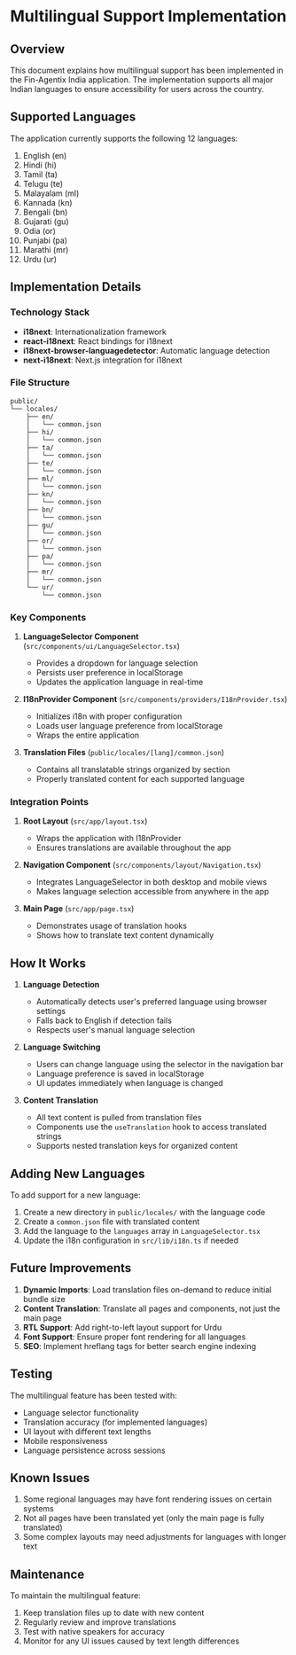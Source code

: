 # Multilingual Support Implementation

## Overview
This document explains how multilingual support has been implemented in the Fin-Agentix India application. The implementation supports all major Indian languages to ensure accessibility for users across the country.

## Supported Languages
The application currently supports the following 12 languages:
1. English (en)
2. Hindi (hi)
3. Tamil (ta)
4. Telugu (te)
5. Malayalam (ml)
6. Kannada (kn)
7. Bengali (bn)
8. Gujarati (gu)
9. Odia (or)
10. Punjabi (pa)
11. Marathi (mr)
12. Urdu (ur)

## Implementation Details

### Technology Stack
- **i18next**: Internationalization framework
- **react-i18next**: React bindings for i18next
- **i18next-browser-languagedetector**: Automatic language detection
- **next-i18next**: Next.js integration for i18next

### File Structure
```
public/
└── locales/
    ├── en/
    │   └── common.json
    ├── hi/
    │   └── common.json
    ├── ta/
    │   └── common.json
    ├── te/
    │   └── common.json
    ├── ml/
    │   └── common.json
    ├── kn/
    │   └── common.json
    ├── bn/
    │   └── common.json
    ├── gu/
    │   └── common.json
    ├── or/
    │   └── common.json
    ├── pa/
    │   └── common.json
    ├── mr/
    │   └── common.json
    └── ur/
        └── common.json
```

### Key Components

1. **LanguageSelector Component** (`src/components/ui/LanguageSelector.tsx`)
   - Provides a dropdown for language selection
   - Persists user preference in localStorage
   - Updates the application language in real-time

2. **I18nProvider Component** (`src/components/providers/I18nProvider.tsx`)
   - Initializes i18n with proper configuration
   - Loads user language preference from localStorage
   - Wraps the entire application

3. **Translation Files** (`public/locales/[lang]/common.json`)
   - Contains all translatable strings organized by section
   - Properly translated content for each supported language

### Integration Points

1. **Root Layout** (`src/app/layout.tsx`)
   - Wraps the application with I18nProvider
   - Ensures translations are available throughout the app

2. **Navigation Component** (`src/components/layout/Navigation.tsx`)
   - Integrates LanguageSelector in both desktop and mobile views
   - Makes language selection accessible from anywhere in the app

3. **Main Page** (`src/app/page.tsx`)
   - Demonstrates usage of translation hooks
   - Shows how to translate text content dynamically

## How It Works

1. **Language Detection**
   - Automatically detects user's preferred language using browser settings
   - Falls back to English if detection fails
   - Respects user's manual language selection

2. **Language Switching**
   - Users can change language using the selector in the navigation bar
   - Language preference is saved in localStorage
   - UI updates immediately when language is changed

3. **Content Translation**
   - All text content is pulled from translation files
   - Components use the `useTranslation` hook to access translated strings
   - Supports nested translation keys for organized content

## Adding New Languages

To add support for a new language:

1. Create a new directory in `public/locales/` with the language code
2. Create a `common.json` file with translated content
3. Add the language to the `languages` array in `LanguageSelector.tsx`
4. Update the i18n configuration in `src/lib/i18n.ts` if needed

## Future Improvements

1. **Dynamic Imports**: Load translation files on-demand to reduce initial bundle size
2. **Content Translation**: Translate all pages and components, not just the main page
3. **RTL Support**: Add right-to-left layout support for Urdu
4. **Font Support**: Ensure proper font rendering for all languages
5. **SEO**: Implement hreflang tags for better search engine indexing

## Testing

The multilingual feature has been tested with:
- Language selector functionality
- Translation accuracy (for implemented languages)
- UI layout with different text lengths
- Mobile responsiveness
- Language persistence across sessions

## Known Issues

1. Some regional languages may have font rendering issues on certain systems
2. Not all pages have been translated yet (only the main page is fully translated)
3. Some complex layouts may need adjustments for languages with longer text

## Maintenance

To maintain the multilingual feature:
1. Keep translation files up to date with new content
2. Regularly review and improve translations
3. Test with native speakers for accuracy
4. Monitor for any UI issues caused by text length differences